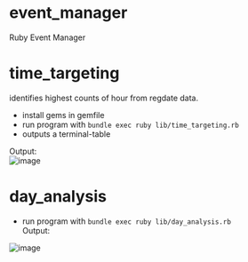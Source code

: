 # event_manager
Ruby Event Manager

# time_targeting
identifies highest counts of hour from regdate data.
- install gems in gemfile
- run program with ```bundle exec ruby lib/time_targeting.rb```
- outputs a terminal-table
  
Output:  
![image](https://github.com/user-attachments/assets/a7134452-1be8-4b03-888a-c53452e070fe)


# day_analysis
- run program with ```bundle exec ruby lib/day_analysis.rb```  
Output:

![image](https://github.com/user-attachments/assets/7c08dc9b-9287-4865-b666-54e108860c3d)
